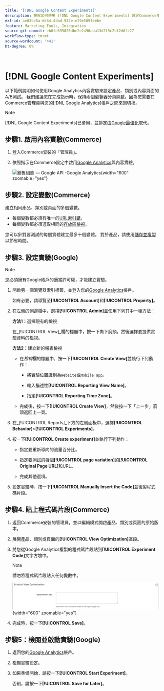 ```yaml
---
title: '[!DNL Google Content Experiments]'
description: 瞭解如何使用 [!DNL Google Content Experiments] 設定Commerce產品、類別或內容頁面的A/B測試。
exl-id: ae03bc5a-de84-4dad-932e-e79e509feebe
feature: Marketing Tools, Integration
source-git-commit: eb0fe395020dbe2e2496aba13d2f5c2bf2d0fc27
workflow-type: tm+mt
source-wordcount: '441'
ht-degree: 0%

---
```


# [!DNL Google Content Experiments]

以下範例說明如何使用Google Analytics內容實驗來設定產品、類別或內容頁面的A/B測試。 我們建議您在完成指示時，保持兩個瀏覽器分頁開啟，因為您需要在Commerce管理員與您的[!DNL Google Analytics]帳戶之間來回切換。

>[!NOTE]
>
>[!DNL Google Content Experiments]已棄用，並排定由[Google最佳化](https://support.google.com/optimize/answer/7084762?hl=en)取代。

## 步驟1. 啟用內容實驗(Commerce)

1. 登入Commerce安裝的「管理員」。

1. 依照指示在Commerce設定中啟用[Google Analytics](google-analytics.md)與內容實驗。

   ![銷售組態 — Google API -Google Analytics](../configuration-reference/sales/assets/google-api-analytics-ee.png){width="600" zoomable="yes"}

## 步驟2. 設定變數(Commerce)

建立相同產品、類別或頁面的多個變數。

- 每個變數都必須有唯一的[URL索引鍵](../catalog/catalog-urls.md)。
- 每個變數都必須選取相同的[存放區檢視](../getting-started/websites-stores-views.md#scope-settings)。

您可以針對要測試的每個實體建立最多十個變體。 對於產品，請使用[儲存並複製](../catalog/product-workspace.md)以節省時間。

## 步驟3. 設定實驗(Google)

>[!NOTE]
>
>您必須擁有Google帳戶的適當許可權，才能建立實驗。

1. 開啟另一個瀏覽器索引標籤，並登入您的[Google Analytics][2]帳戶。

   如有必要，請導覽至&#x200B;**[!UICONTROL Account]**&#x200B;和&#x200B;**[!UICONTROL Property]**。

1. 在左側的側邊欄中，選擇&#x200B;**[!UICONTROL Admin]**&#x200B;並使用下列其中一種方法：

   **方法1：**&#x200B;選擇現有的檢視

   在&#x200B;_[!UICONTROL View]_欄的標題中，按一下向下箭頭，然後選擇要提供實驗資料的檢視。

   **方法2：**&#x200B;建立新的報表檢視

   - 在&#x200B;_檢視_&#x200B;欄的標題中，按一下&#x200B;**[!UICONTROL Create View]**&#x200B;並執行下列動作：

      - 將實驗位置識別為`Website`或`Mobile app`。

      - 輸入描述性&#x200B;**[!UICONTROL Reporting View Name]**。

      - 指定&#x200B;**[!UICONTROL Reporting Time Zone]**。

   - 完成後，按一下&#x200B;**[!UICONTROL Create View]**，然後按一下「上一步」箭頭返回上一頁。

1. 在&#x200B;_[!UICONTROL Reports]_下方的左側面板中，選擇&#x200B;**[!UICONTROL Behavior]**>**[!UICONTROL Experiments]**。

1. 按一下&#x200B;**[!UICONTROL Create experiment]**&#x200B;並執行下列動作：

   - 指定要重新導向的流量百分比。

   - 指定要測試的每個&#x200B;**[!UICONTROL page variation]**&#x200B;的&#x200B;**[!UICONTROL Original Page URL]**&#x200B;和URL。

   - 完成其他選項。

1. 設定實驗時，按一下&#x200B;**[!UICONTROL Manually Insert the Code]**&#x200B;並復製程式碼片段。

## 步驟4. 貼上程式碼片段(Commerce)

1. 返回Commerce安裝的管理員，並以編輯模式開啟產品、類別或頁面的原始版本。

1. 展開產品、類別或頁面的&#x200B;**[!UICONTROL View Optimization]**&#x200B;區段。

1. 將您從Google Analytics複製的程式碼片段貼到&#x200B;**[!UICONTROL Experiment Code]**&#x200B;文字方塊中。

   >[!NOTE]
   >
   >請勿將程式碼片段貼入任何變數中。

   ![產品檢視最佳化](../catalog/assets/product-view-optimization.png){width="600" zoomable="yes"}

1. 完成時，按一下&#x200B;**[!UICONTROL Save]**。

## 步驟5：檢閱並啟動實驗(Google)

1. 返回您的[Google Analytics][2]帳戶。

1. 檢閱實驗設定。

1. 如果準備開始，請按一下&#x200B;**[!UICONTROL Start Experiment]**。

   否則，請按一下&#x200B;**[!UICONTROL Save for Later]**。


[2]: https://analytics.google.com/
